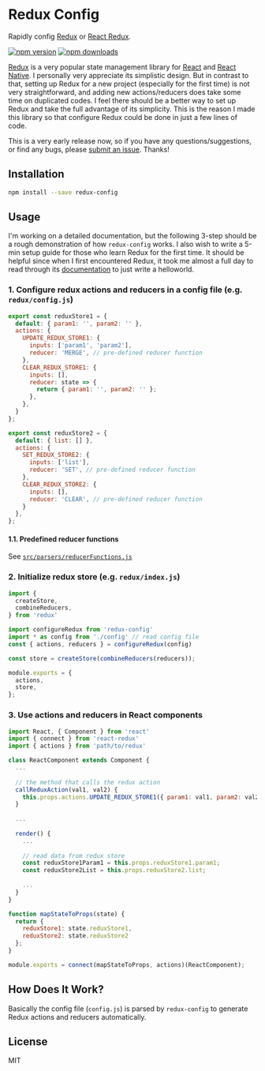 Redux Config
=========================

Rapidly config [Redux](https://github.com/reactjs/redux) or [React Redux](https://github.com/reactjs/react-redux).

[![npm version](https://img.shields.io/npm/v/redux-config.svg?style=flat-square)](https://www.npmjs.com/package/redux-config)
[![npm downloads](https://img.shields.io/npm/dm/redux-config.svg?style=flat-square)](https://www.npmjs.com/package/redux-config)

<!--[![NPM](https://nodei.co/npm/redux-config.png?downloads=true)](https://nodei.co/npm/redux-config/)-->

[Redux](http://redux.js.org/) is a very popular state management library for [React](https://facebook.github.io/react/) and [React Native](http://facebook.github.io/react-native/). I personally very appreciate its simplistic design. But in contrast to that, setting up Redux for a new project (especially for the first time) is not very straightforward, and adding new actions/reducers does take some time on duplicated codes. I feel there should be a better way to set up Redux and take the full advantage of its simplicity. This is the reason I made this library so that configure Redux could be done in just a few lines of code.

This is a very early release now, so if you have any questions/suggestions, or find any bugs, please [submit an issue](https://github.com/qftgtr/redux-config/issues/new). Thanks!

## Installation

```bash
npm install --save redux-config
```

## Usage

I'm working on a detailed documentation, but the following 3-step should be a rough demonstration of how `redux-config` works. I also wish to write a 5-min setup guide for those who learn Redux for the first time. It should be helpful since when I first encountered Redux, it took me almost a full day to read through its [documentation](http://redux.js.org/docs/basics/) to just write a helloworld.

### 1. Configure redux actions and reducers in a config file (e.g. `redux/config.js`)

```js
export const reduxStore1 = {
  default: { param1: '', param2: '' },
  actions: {
    UPDATE_REDUX_STORE1: {
      inputs: ['param1', 'param2'],
      reducer: 'MERGE', // pre-defined reducer function
    },
    CLEAR_REDUX_STORE1: {
      inputs: [],
      reducer: state => {
        return { param1: '', param2: '' };
      },
    },
  }
};

export const reduxStore2 = {
  default: { list: [] },
  actions: {
    SET_REDUX_STORE2: {
      inputs: ['list'],
      reducer: 'SET', // pre-defined reducer function
    },
    CLEAR_REDUX_STORE2: {
      inputs: [],
      reducer: 'CLEAR', // pre-defined reducer function
    }
  },
};
```


#### 1.1. Predefined reducer functions

See [`src/parsers/reducerFunctions.js`](https://github.com/qftgtr/redux-config/blob/master/src/parsers/reducerFunctions.js)


### 2. Initialize redux store (e.g. `redux/index.js`)

```js
import {
  createStore,
  combineReducers,
} from 'redux'

import configureRedux from 'redux-config'
import * as config from './config' // read config file
const { actions, reducers } = configureRedux(config)

const store = createStore(combineReducers(reducers));

module.exports = {
  actions,
  store,
};
```

### 3. Use actions and reducers in React components

```js
import React, { Component } from 'react'
import { connect } from 'react-redux'
import { actions } from 'path/to/redux'

class ReactComponent extends Component {
  ...
  
  // the method that calls the redux action
  callReduxAction(val1, val2) {
    this.props.actions.UPDATE_REDUX_STORE1({ param1: val1, param2: val2 });
  }
  
  ...
  
  render() {
    ...
    
    // read data from redux store
    const reduxStore1Param1 = this.props.reduxStore1.param1;
    const reduxStore2List = this.props.reduxStore2.list;
    
    ...
  }
}

function mapStateToProps(state) {
  return {
    reduxStore1: state.reduxStore1,
    reduxStore2: state.reduxStore2
  };
}

module.exports = connect(mapStateToProps, actions)(ReactComponent);
```


## How Does It Work?

Basically the config file (`config.js`) is parsed by `redux-config` to generate Redux actions and reducers automatically.

## License

MIT
